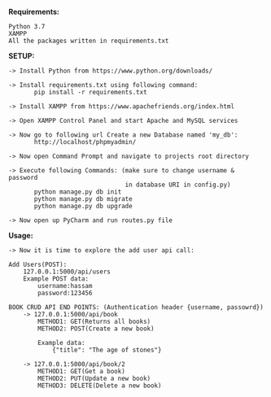 **Requirements:**

    Python 3.7
    XAMPP
    All the packages written in requirements.txt
    
**SETUP:**

    -> Install Python from https://www.python.org/downloads/
    
    -> Install requirements.txt using following command:
           pip install -r requirements.txt
    
    -> Install XAMPP from https://www.apachefriends.org/index.html
    
    -> Open XAMPP Control Panel and start Apache and MySQL services
    
    -> Now go to following url Create a new Database named 'my_db':
           http://localhost/phpmyadmin/
        
    -> Now open Command Prompt and navigate to projects root directory
    
    -> Execute following Commands: (make sure to change username & password
                                    in database URI in config.py)
           python manage.py db init
           python manage.py db migrate
           python manage.py db upgrade
        
    -> Now open up PyCharm and run routes.py file
    

**Usage:**
  
    -> Now it is time to explore the add user api call:
    
    Add Users(POST):
        127.0.0.1:5000/api/users 
        Example POST data: 
            username:hassam
            password:123456
            
    BOOK CRUD API END POINTS: (Authentication header {username, passowrd})
        -> 127.0.0.1:5000/api/book
            METHOD1: GET(Returns all books)
            METHOD2: POST(Create a new book)
            
            Example data:
                {"title": "The age of stones"}
           
        -> 127.0.0.1:5000/api/book/2    
            METHOD1: GET(Get a book)
            METHOD2: PUT(Update a new book)
            METHOD3: DELETE(Delete a new book)
        
                 
            
    
                      
    
    
    
    
    
    
    